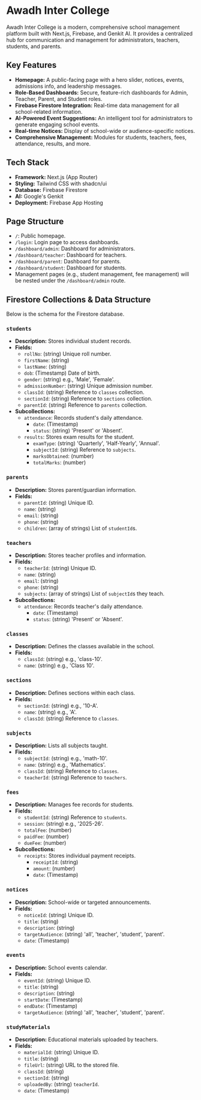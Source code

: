 # Awadh Inter College

Awadh Inter College is a modern, comprehensive school management platform built with Next.js, Firebase, and Genkit AI. It provides a centralized hub for communication and management for administrators, teachers, students, and parents.

## Key Features

- **Homepage:** A public-facing page with a hero slider, notices, events, admissions info, and leadership messages.
- **Role-Based Dashboards:** Secure, feature-rich dashboards for Admin, Teacher, Parent, and Student roles.
- **Firebase Firestore Integration:** Real-time data management for all school-related information.
- **AI-Powered Event Suggestions:** An intelligent tool for administrators to generate engaging school events.
- **Real-time Notices:** Display of school-wide or audience-specific notices.
- **Comprehensive Management:** Modules for students, teachers, fees, attendance, results, and more.

## Tech Stack

- **Framework:** Next.js (App Router)
- **Styling:** Tailwind CSS with shadcn/ui
- **Database:** Firebase Firestore
- **AI:** Google's Genkit
- **Deployment:** Firebase App Hosting

## Page Structure

- `/`: Public homepage.
- `/login`: Login page to access dashboards.
- `/dashboard/admin`: Dashboard for administrators.
- `/dashboard/teacher`: Dashboard for teachers.
- `/dashboard/parent`: Dashboard for parents.
- `/dashboard/student`: Dashboard for students.
- Management pages (e.g., student management, fee management) will be nested under the `/dashboard/admin` route.

## Firestore Collections & Data Structure

Below is the schema for the Firestore database.

### `students`
- **Description:** Stores individual student records.
- **Fields:**
    - `rollNo`: (string) Unique roll number.
    - `firstName`: (string)
    - `lastName`: (string)
    - `dob`: (Timestamp) Date of birth.
    - `gender`: (string) e.g., 'Male', 'Female'.
    - `admissionNumber`: (string) Unique admission number.
    - `classId`: (string) Reference to `classes` collection.
    - `sectionId`: (string) Reference to `sections` collection.
    - `parentId`: (string) Reference to `parents` collection.
- **Subcollections:**
    - `attendance`: Records student's daily attendance.
        - `date`: (Timestamp)
        - `status`: (string) 'Present' or 'Absent'.
    - `results`: Stores exam results for the student.
        - `examType`: (string) 'Quarterly', 'Half-Yearly', 'Annual'.
        - `subjectId`: (string) Reference to `subjects`.
        - `marksObtained`: (number)
        - `totalMarks`: (number)

### `parents`
- **Description:** Stores parent/guardian information.
- **Fields:**
    - `parentId`: (string) Unique ID.
    - `name`: (string)
    - `email`: (string)
    - `phone`: (string)
    - `children`: (array of strings) List of `studentId`s.

### `teachers`
- **Description:** Stores teacher profiles and information.
- **Fields:**
    - `teacherId`: (string) Unique ID.
    - `name`: (string)
    - `email`: (string)
    - `phone`: (string)
    - `subjects`: (array of strings) List of `subjectId`s they teach.
- **Subcollections:**
    - `attendance`: Records teacher's daily attendance.
        - `date`: (Timestamp)
        - `status`: (string) 'Present' or 'Absent'.

### `classes`
- **Description:** Defines the classes available in the school.
- **Fields:**
    - `classId`: (string) e.g., 'class-10'.
    - `name`: (string) e.g., 'Class 10'.

### `sections`
- **Description:** Defines sections within each class.
- **Fields:**
    - `sectionId`: (string) e.g., '10-A'.
    - `name`: (string) e.g., 'A'.
    - `classId`: (string) Reference to `classes`.

### `subjects`
- **Description:** Lists all subjects taught.
- **Fields:**
    - `subjectId`: (string) e.g., 'math-10'.
    - `name`: (string) e.g., 'Mathematics'.
    - `classId`: (string) Reference to `classes`.
    - `teacherId`: (string) Reference to `teachers`.

### `fees`
- **Description:** Manages fee records for students.
- **Fields:**
    - `studentId`: (string) Reference to `students`.
    - `session`: (string) e.g., '2025-26'.
    - `totalFee`: (number)
    - `paidFee`: (number)
    - `dueFee`: (number)
- **Subcollections:**
    - `receipts`: Stores individual payment receipts.
        - `receiptId`: (string)
        - `amount`: (number)
        - `date`: (Timestamp)

### `notices`
- **Description:** School-wide or targeted announcements.
- **Fields:**
    - `noticeId`: (string) Unique ID.
    - `title`: (string)
    - `description`: (string)
    - `targetAudience`: (string) 'all', 'teacher', 'student', 'parent'.
    - `date`: (Timestamp)

### `events`
- **Description:** School events calendar.
- **Fields:**
    - `eventId`: (string) Unique ID.
    - `title`: (string)
    - `description`: (string)
    - `startDate`: (Timestamp)
    - `endDate`: (Timestamp)
    - `targetAudience`: (string) 'all', 'teacher', 'student', 'parent'.

### `studyMaterials`
- **Description:** Educational materials uploaded by teachers.
- **Fields:**
    - `materialId`: (string) Unique ID.
    - `title`: (string)
    - `fileUrl`: (string) URL to the stored file.
    - `classId`: (string)
    - `sectionId`: (string)
    - `uploadedBy`: (string) `teacherId`.
    - `date`: (Timestamp)
